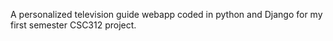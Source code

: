 A personalized television guide webapp coded in python and Django for my first semester CSC312 project.
